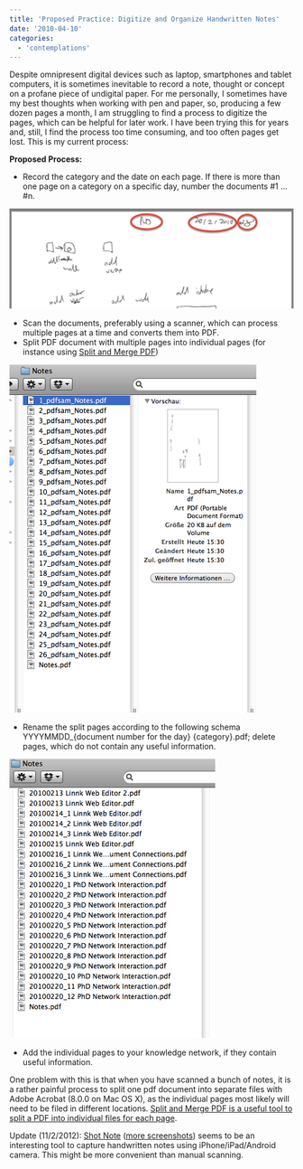 ```yaml
---
title: 'Proposed Practice: Digitize and Organize Handwritten Notes'
date: '2010-04-10'
categories:
  - 'contemplations'
---
```


Despite omnipresent digital devices such as laptop, smartphones and tablet computers, it is sometimes inevitable to record a note, thought or concept on a profane piece of undigital paper. For me personally, I sometimes have my best thoughts when working with pen and paper, so, producing a few dozen pages a month, I am struggling to find a process to digitize the pages, which can be helpful for later work. I have been trying this for years and, still, I find the process too time consuming, and too often pages get lost. This is my current process:

**Proposed Process:**

- Record the category and the date on each page. If there is more than one page on a category on a specific day, number the documents #1 ... #n.

![wpid-bildschirmfoto2010-04-10um16-09-17.png](images/wpid-bildschirmfoto2010-04-10um16-09-17.png)

- Scan the documents, preferably using a scanner, which can process multiple pages at a time and converts them into PDF.
- Split PDF document with multiple pages into individual pages (for instance using [Split and Merge PDF](http://nexnet.wordpress.com/2010/04/10/software-pdf-split-and-merge/))

![wpid-bildschirmfoto2010-04-10um15-30-561.png](images/wpid-bildschirmfoto2010-04-10um15-30-561.png)

- Rename the split pages according to the following schema YYYYMMDD\_{document number for the day} {category}.pdf; delete pages, which do not contain any useful information.

![wpid-bildschirmfoto2010-04-10um16-04-45.png](images/wpid-bildschirmfoto2010-04-10um16-04-45.png)

- Add the individual pages to your knowledge network, if they contain useful information.

One problem with this is that when you have scanned a bunch of notes, it is a rather painful process to split one pdf document into separate files with Adobe Acrobat (8.0.0 on Mac OS X), as the individual pages most likely will need to be filed in different locations. [Split and Merge PDF is a useful tool to split a PDF into individual files for each page](http://nexnet.wordpress.com/2010/04/10/software-pdf-split-and-merge/).

Update (11/2/2012): [Shot Note](http://www.wired.com/gadgetlab/2011/02/shot-note-paper-pads-designed-to-be-scanned-by-iphone/) ([more screenshots](http://kenjiair.blogspot.co.nz/2012/01/iphoneandroidshot-noteevernote.html)) seems to be an interesting tool to capture handwritten notes using iPhone/iPad/Android camera. This might be more convenient than manual scanning.
